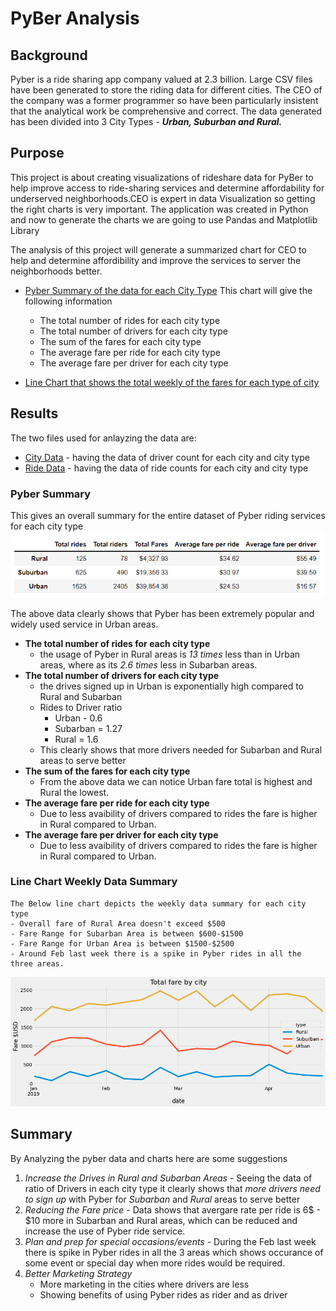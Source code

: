 # PyBer Analysis
## Background
Pyber is a ride sharing app company valued at 2.3 billion. Large CSV files have been generated to store the riding data for different cities. The CEO of the company was a former programmer so have been particularly insistent that the analytical work be comprehensive and correct. 
The data generated has been divided into 3 City Types - ***Urban, Suburban and  Rural.*** 

## Purpose 
This project is about creating visualizations of rideshare data for PyBer to help improve access to ride-sharing services and determine affordability for underserved neighborhoods.CEO is expert in data Visualization so getting the right charts is very important. The application was created in Python and now to generate the charts we are going to use Pandas and Matplotlib Library

The analysis of this project will generate a summarized chart for CEO to help and determine affordibility and improve the services to server the neighborhoods better.
* [Pyber Summary of the data for each City Type](#Pyber-Summary)
  This chart will give the following information
	- The total number of rides for each city type
	- The total number of drivers for each city type
	- The sum of the fares for each city type
	- The average fare per ride for each city type
 	- The average fare per driver for each city type
 	
* [Line Chart that shows the total weekly of the fares for each type of city](#Line-Chart-Weekly-Data-Summary)

## Results

The two files used for anlayzing the data are:
 - [City Data](#https://github.com/DeepaGheewala/PyBer_Analysis/blob/09fef76dc97c26e4ac5b90ea6409d7350cbf1088/Resources/city_data.csv) - having the data of driver count for each city and city type
 - [Ride Data](#https://github.com/DeepaGheewala/PyBer_Analysis/blob/09fef76dc97c26e4ac5b90ea6409d7350cbf1088/Resources/rider_data.csv) - having the data of ride counts for each city and city type

### Pyber Summary

  This gives an overall summary for the entire dataset of Pyber riding services for each city type
  <img src="Images/Pyber_Summary.png" />

 The above data clearly shows that Pyber has been extremely popular and widely used service in Urban areas.
 - **The total number of rides for each city type** 
	- the usage of Pyber in Rural areas is *13 times* less than in Urban areas, where as its *2.6 times* less in Subarban areas. 
 - **The total number of drivers for each city type** 
	- the drives signed up in Urban is exponentially high compared to Rural and Subarban
	- Rides to Driver ratio 
		* Urban - 0.6
 		* Subarban = 1.27
 		* Rural = 1.6
	- This clearly shows that more drivers needed for Subarban and Rural areas to serve better
 - **The sum of the fares for each city type**
	- From the above data we can notice Urban fare total is highest and Rural the lowest.
 - **The average fare per ride for each city type**
	- Due to less avaibility of drivers compared to rides the fare is higher in Rural compared to Urban.
 - **The average fare per driver for each city type**
	- Due to less avaibility of drivers compared to rides the fare is higher in Rural compared to Urban.

### Line Chart Weekly Data Summary
	The Below line chart depicts the weekly data summary for each city type
	- Overall fare of Rural Area doesn't exceed $500
	- Fare Range for Subarban Area is between $600-$1500
	- Fare Range for Urban Area is between $1500-$2500
	- Around Feb last week there is a spike in Pyber rides in all the three areas. 
	
  <img src="analysis/PyBer_fare_summary.png" />
  
## Summary 

 By Analyzing the pyber data and charts here are some suggestions  
	
1) *Increase the Drives in Rural and Subarban Areas* - Seeing the data of ratio of Drivers in each city type it clearly shows that *more drivers need to sign up* with Pyber for *Subarban* and *Rural* areas to serve better  
2) *Reducing the Fare price* - Data shows that avergare rate per ride is 6$ - $10 more in Subarban and Rural areas, which can be reduced and increase the use of Pyber ride service.  
3) *Plan and prep for special occasions/events* - During the Feb last week there is spike in Pyber rides in all the 3 areas which shows occurance of some event or special day when more rides would be required.  
4) *Better Marketing Strategy*  
	- More marketing in the cities where drivers are less 
	- Showing benefits of using Pyber rides as rider and as driver
		

